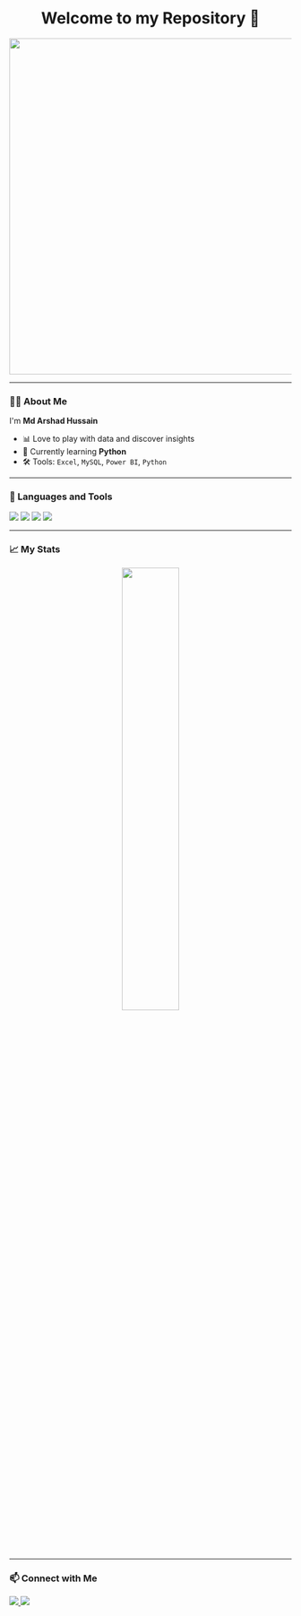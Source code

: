 <h1 align="center">Welcome to my Repository 👋</h1>

<p align="center">
  <img src="https://camo.githubusercontent.com/4d9f5ecceb711eec6e2018f38a5677dc657c9738d4a65ba3b928c41c0a45b439/68747470733a2f2f6d69726f2e6d656469756d2e636f6d2f6d61782f313336302f302a37513379765349765f7430696f4a2d5a2e676966" width="600"/>
</p>

---

### 👨‍💻 About Me

I'm **Md Arshad Hussain**

- 📊 Love to play with data and discover insights
- 🌱 Currently learning **Python**
- 🛠️ Tools: `Excel`, `MySQL`, `Power BI`, `Python`

---

### 🧰 Languages and Tools

<p>
  <img src="https://img.shields.io/badge/Excel-217346?style=for-the-badge&logo=microsoft-excel&logoColor=white"/>
  <img src="https://img.shields.io/badge/MySQL-00758F?style=for-the-badge&logo=mysql&logoColor=white"/>
  <img src="https://img.shields.io/badge/PowerBI-F2C811?style=for-the-badge&logo=powerbi&logoColor=black"/>
  <img src="https://img.shields.io/badge/Python-3776AB?style=for-the-badge&logo=python&logoColor=white"/>
</p>

---
### 📈 My Stats

<p align="center">
  <img src="https://github-readme-stats.vercel.app/api?username=Md-Arshad-Hussain&show_icons=true&theme=radical" width="45%"/>
</p>

---

### 📫 Connect with Me

<p>
  <a href="https://www.linkedin.com/in/mdarshadofficial">
    <img src="https://img.shields.io/badge/LinkedIn-0A66C2?style=for-the-badge&logo=linkedin&logoColor=white" />
  </a>
  <a href="https://github.com/Md-Arshad-Hussain">
    <img src="https://img.shields.io/badge/GitHub-171515?style=for-the-badge&logo=github&logoColor=white" />
  </a>
</p>



